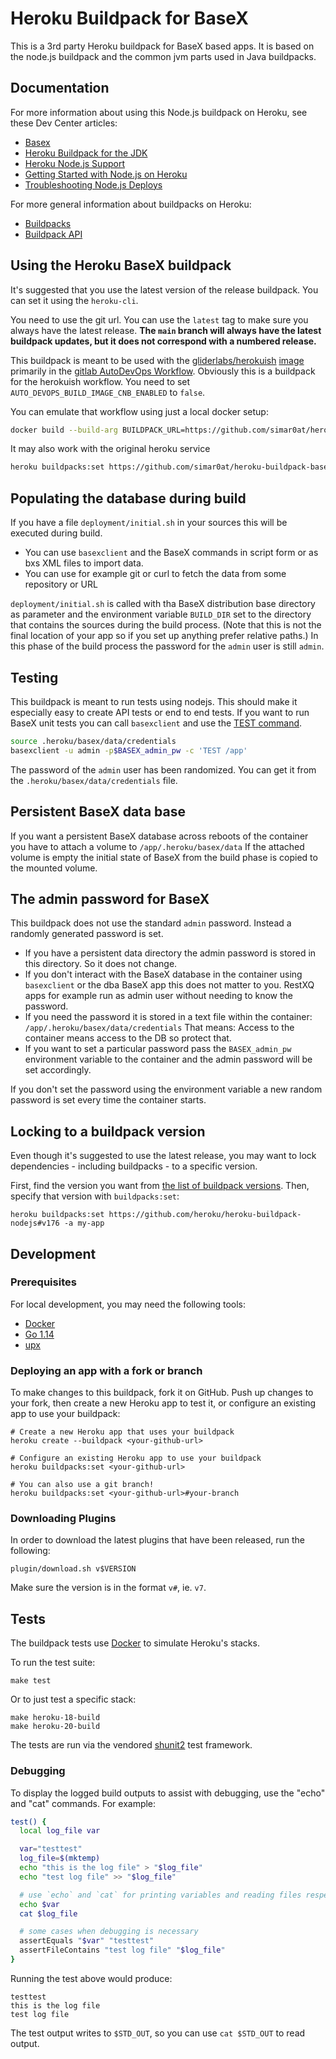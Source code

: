 # Heroku Buildpack for BaseX

This is a 3rd party Heroku buildpack for BaseX based apps. It is based on the node.js buildpack and the common jvm parts used in Java buildpacks.
## Documentation

For more information about using this Node.js buildpack on Heroku, see these Dev Center articles:

- [Basex](https://www.basex.org)
- [Heroku Buildpack for the JDK](https://elements.heroku.com/buildpacks/heroku/heroku-buildpack-jvm-common)
- [Heroku Node.js Support](https://devcenter.heroku.com/articles/nodejs-support)
- [Getting Started with Node.js on Heroku](https://devcenter.heroku.com/articles/nodejs)
- [Troubleshooting Node.js Deploys](https://devcenter.heroku.com/articles/troubleshooting-node-deploys)

For more general information about buildpacks on Heroku:

- [Buildpacks](https://devcenter.heroku.com/articles/buildpacks)
- [Buildpack API](https://devcenter.heroku.com/articles/buildpack-api)

## Using the Heroku BaseX buildpack

It's suggested that you use the latest version of the release buildpack. You can set it using the `heroku-cli`.

You need to use the git url. You can use the `latest` tag to make sure you always have the latest release. **The `main` branch will always have the latest buildpack updates, but it does not correspond with a numbered release.**

This buildpack is meant to be used with the [gliderlabs/herokuish](https://github.com/gliderlabs/herokuish) [image](https://hub.docker.com/r/gliderlabs/herokuish/dockerfile) primarily in the [gitlab AutoDevOps Workflow](https://docs.gitlab.com/ee/topics/autodevops/customize.html#custom-buildpacks).
Obviously this is a buildpack for the herokuish workflow. You need to set `AUTO_DEVOPS_BUILD_IMAGE_CNB_ENABLED` to `false`.

You can emulate that workflow using just a local docker setup:

```sh
docker build --build-arg BUILDPACK_URL=https://github.com/simar0at/heroku-buildpack-basex -f ./test/gliderlabs/Dockerfile <your BaseX+nodejs based appgitla>
``` 

It may also work with the original heroku service

```sh
heroku buildpacks:set https://github.com/simar0at/heroku-buildpack-basex#latest -a my-app
```

## Populating the database during build

If you have a file `deployment/initial.sh` in your sources this will be executed during build.

- You can use `basexclient` and the BaseX commands in script form or as bxs XML files to import data.
- You can use for example git or curl to fetch the data from some repository or URL

`deployment/initial.sh` is called with tha BaseX distribution base directory as parameter and the
environment variable `BUILD_DIR` set to the directory that contains the sources during the build process.
(Note that this is not the final location of your app so if you set up anything prefer relative paths.)
In this phase of the build process the password for the `admin` user is still `admin`.

## Testing

This buildpack is meant to run tests using nodejs. This should make it especially easy to create API tests or
end to end tests. If you want to run BaseX unit tests you can call `basexclient` and use the [TEST command](https://docs.basex.org/wiki/Commands#TEST).

```sh
source .heroku/basex/data/credentials
basexclient -u admin -p$BASEX_admin_pw -c 'TEST /app'
```

The password of the `admin` user has been randomized. You can get it from the `.heroku/basex/data/credentials` file.

## Persistent BaseX data base

If you want a persistent BaseX database across reboots of the container you have to attach a volume to
`/app/.heroku/basex/data`
If the attached volume is empty the initial state of BaseX from the build phase is copied to the mounted volume.

## The admin password for BaseX

This buildpack does not use the standard `admin` password. Instead a randomly generated password is set.

- If you have a persistent data directory the admin password is stored in this directory. So it does not change.
- If you don't interact with the BaseX database in the container using `basexclient` or the dba BaseX app
  this does not matter to you. RestXQ apps for example run as admin user without needing to know the password.
- If you need the password it is stored in a text file within the container: `/app/.heroku/basex/data/credentials`
  That means: Access to the container means access to the DB so protect that.
- If you want to set a particular password pass the `BASEX_admin_pw` environment variable to the container and
  the admin password will be set accordingly.

If you don't set the password using the environment variable a new random password is set every time the container starts.

## Locking to a buildpack version

Even though it's suggested to use the latest release, you may want to lock dependencies - including buildpacks - to a specific version.

First, find the version you want from
[the list of buildpack versions](https://github.com/heroku/heroku-buildpack-nodejs/releases).
Then, specify that version with `buildpacks:set`:

```
heroku buildpacks:set https://github.com/heroku/heroku-buildpack-nodejs#v176 -a my-app
```

## Development

### Prerequisites

For local development, you may need the following tools:

- [Docker](https://hub.docker.com/search?type=edition&offering=community)
- [Go 1.14](https://golang.org/doc/install#install)
- [upx](https://upx.github.io/)

### Deploying an app with a fork or branch

To make changes to this buildpack, fork it on GitHub.
Push up changes to your fork, then create a new Heroku app to test it,
or configure an existing app to use your buildpack:

```
# Create a new Heroku app that uses your buildpack
heroku create --buildpack <your-github-url>

# Configure an existing Heroku app to use your buildpack
heroku buildpacks:set <your-github-url>

# You can also use a git branch!
heroku buildpacks:set <your-github-url>#your-branch
```

### Downloading Plugins

In order to download the latest plugins that have been released, run the following:

```
plugin/download.sh v$VERSION
```

Make sure the version is in the format `v#`, ie. `v7`.

## Tests

The buildpack tests use [Docker](https://www.docker.com/) to simulate
Heroku's stacks.

To run the test suite:

```
make test
```

Or to just test a specific stack:

```
make heroku-18-build
make heroku-20-build
```

The tests are run via the vendored
[shunit2](https://github.com/kward/shunit2)
test framework.

### Debugging

To display the logged build outputs to assist with debugging, use the "echo" and "cat" commands. For example:

```sh
test() {
  local log_file var

  var="testtest"
  log_file=$(mktemp)
  echo "this is the log file" > "$log_file"
  echo "test log file" >> "$log_file"

  # use `echo` and `cat` for printing variables and reading files respectively
  echo $var
  cat $log_file

  # some cases when debugging is necessary
  assertEquals "$var" "testtest"
  assertFileContains "test log file" "$log_file"
}
```

Running the test above would produce:

```log
testtest
this is the log file
test log file
```

The test output writes to `$STD_OUT`, so you can use `cat $STD_OUT` to read output.
